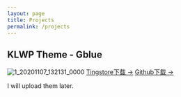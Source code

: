 ```yaml
---
layout: page
title: Projects
permalink: /projects
---
```

## KLWP Theme - Gblue
![1_20201107_132131_0000](https://i.loli.net/2020/11/07/KqT8VOGmSoQDgi7.png)
<a target="_blank" href="https://cloud.qingstore.cn/#/s/qe3kcO" class="btn btn-dark"> Tingstore下载 &rarr;</a> 
<a target="_blank" href="https://cloud.qingstore.cn/#/s/qe3kcO" class="btn btn-dark"> Github下载 &rarr;</a> 

<html>
<head>
<link rel="stylesheet" href="https://cdn.staticfile.org/font-awesome/4.7.0/css/font-awesome.css">
</head>
<body>
 
<i class="fa fa-circle-o-notch fa-spin"></i> I will upload them later.
 
</body>
</html>
